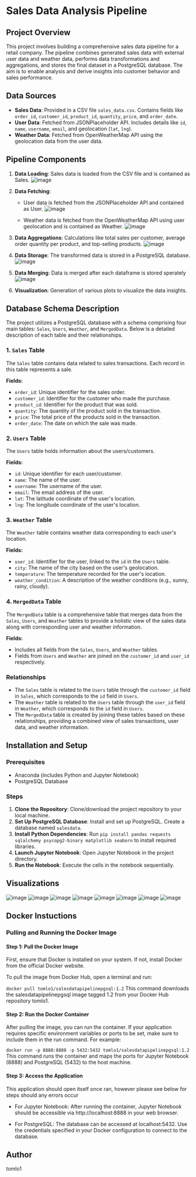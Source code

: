 # Sales Data Analysis Pipeline

## Project Overview
This project involves building a comprehensive sales data pipeline for a retail company. The pipeline combines generated sales data with external user data and weather data, performs data transformations and aggregations, and stores the final dataset in a PostgreSQL database. The aim is to enable analysis and derive insights into customer behavior and sales performance.

## Data Sources
- **Sales Data**: Provided in a CSV file `sales_data.csv`. Contains fields like `order_id`, `customer_id`, `product_id`, `quantity`, `price`, and `order_date`.
- **User Data**: Fetched from JSONPlaceholder API. Includes details like `id`, `name`, `username`, `email`, and geolocation (`lat`, `lng`).
- **Weather Data**: Fetched from OpenWeatherMap API using the geolocation data from the user data.

## Pipeline Components
1. **Data Loading**: Sales data is loaded from the CSV file and is contained as Sales.
![image](https://github.com/tomlo1/saledatapipeline/assets/147176370/965a9f66-15e1-4181-b22d-cb41ad17f2e3)

2. **Data Fetching**:
   - User data is fetched from the JSONPlaceholder API and contained as User.
![image](https://github.com/tomlo1/saledatapipeline/assets/147176370/70474a0c-cda8-41b1-bfa6-36a5826b6aab)

   - Weather data is fetched from the OpenWeatherMap API using user geolocation and is contained as Weather.
![image](https://github.com/tomlo1/saledatapipeline/assets/147176370/73f5c9a6-d353-46f1-a505-51c06ce35839)

4. **Data Aggregations**: Calculations like total sales per customer, average order quantity per product, and top-selling products.
![image](https://github.com/tomlo1/saledatapipeline/assets/147176370/5776ff3d-c63c-4a2c-959f-42012057f227)

6. **Data Storage**: The transformed data is stored in a PostgreSQL database.
![image](https://github.com/tomlo1/saledatapipeline/assets/147176370/52f9b8d6-9961-4290-9813-ce46e567369a)

3. **Data Merging**: Data is merged after each dataframe is stored sperately 
![image](https://github.com/tomlo1/saledatapipeline/assets/147176370/eb368498-3dcb-41da-bd4f-59ebfcfe3383)



8. **Visualization**: Generation of various plots to visualize the data insights.

## Database Schema Description

The project utilizes a PostgreSQL database with a schema comprising four main tables: `Sales`, `Users`, `Weather`, and `MergedData`. Below is a detailed description of each table and their relationships.

### 1. `Sales` Table
The `Sales` table contains data related to sales transactions. Each record in this table represents a sale.

**Fields:**
- `order_id`: Unique identifier for the sales order.
- `customer_id`: Identifier for the customer who made the purchase.
- `product_id`: Identifier for the product that was sold.
- `quantity`: The quantity of the product sold in the transaction.
- `price`: The total price of the products sold in the transaction.
- `order_date`: The date on which the sale was made.

### 2. `Users` Table
The `Users` table holds information about the users/customers.

**Fields:**
- `id`: Unique identifier for each user/customer.
- `name`: The name of the user.
- `username`: The username of the user.
- `email`: The email address of the user.
- `lat`: The latitude coordinate of the user's location.
- `lng`: The longitude coordinate of the user's location.

### 3. `Weather` Table
The `Weather` table contains weather data corresponding to each user's location.

**Fields:**
- `user_id`: Identifier for the user, linked to the `id` in the `Users` table.
- `city`: The name of the city based on the user's geolocation.
- `temperature`: The temperature recorded for the user's location.
- `weather_condition`: A description of the weather conditions (e.g., sunny, rainy, cloudy).

### 4. `MergedData` Table
The `MergedData` table is a comprehensive table that merges data from the `Sales`, `Users`, and `Weather` tables to provide a holistic view of the sales data along with corresponding user and weather information.

**Fields:**
- Includes all fields from the `Sales`, `Users`, and `Weather` tables.
- Fields from `Users` and `Weather` are joined on the `customer_id` and `user_id` respectively.

### Relationships
- The `Sales` table is related to the `Users` table through the `customer_id` field in `Sales`, which corresponds to the `id` field in `Users`.
- The `Weather` table is related to the `Users` table through the `user_id` field in `Weather`, which corresponds to the `id` field in `Users`.
- The `MergedData` table is created by joining these tables based on these relationships, providing a combined view of sales transactions, user data, and weather information.


## Installation and Setup
### Prerequisites
- Anaconda (includes Python and Jupyter Notebook)
- PostgreSQL Database

### Steps
1. **Clone the Repository**: Clone/download the project repository to your local machine.
2. **Set Up PostgreSQL Database**: Install and set up PostgreSQL. Create a database named `salesdata`.
3. **Install Python Dependencies**: Run `pip install pandas requests sqlalchemy psycopg2-binary matplotlib seaborn` to install required libraries.
4. **Launch Jupyter Notebook**: Open Jupyter Notebook in the project directory.
5. **Run the Notebook**: Execute the cells in the notebook sequentially.

## Visualizations
![image](https://github.com/tomlo1/saledatapipeline/assets/147176370/addfad83-3b26-4e52-a17c-45dda597557c)
![image](https://github.com/tomlo1/saledatapipeline/assets/147176370/6e83bbf1-fd3b-4a5a-9aa7-cffcddb7da4f)
![image](https://github.com/tomlo1/saledatapipeline/assets/147176370/d424b149-8891-4cd2-b30b-7e8bb34f07e9)
![image](https://github.com/tomlo1/saledatapipeline/assets/147176370/9175899f-ad14-4fde-8ed2-6660b7fcc80f)
![image](https://github.com/tomlo1/saledatapipeline/assets/147176370/164760b2-735d-4772-b1ad-24e82aa3819a)
![image](https://github.com/tomlo1/saledatapipeline/assets/147176370/fd4e4403-424b-4e3f-950c-f2ed7c849dc1)
![image](https://github.com/tomlo1/saledatapipeline/assets/147176370/f4a0142c-ab02-42ae-8261-50b395193c51)
![image](https://github.com/tomlo1/saledatapipeline/assets/147176370/067853db-c82c-436d-9b3a-4127e7ff285d)

## Docker Instuctions
### Pulling and Running the Docker Image
#### Step 1: Pull the Docker Image
First, ensure that Docker is installed on your system. If not, install Docker from the official Docker website.

To pull the image from Docker Hub, open a terminal and run:


``` docker pull tomlo1/salesdatapipelinepgsql:1.2 ```
This command downloads the salesdatapipelinepgsql image tagged 1.2 from your Docker Hub repository tomlo1.

#### Step 2: Run the Docker Container
After pulling the image, you can run the container. If your application requires specific environment variables or ports to be set, make sure to include them in the run command. For example:

``` docker run -p 8888:8888 -p 5432:5432 tomlo1/salesdatapipelinepgsql:1.2 ```
This command runs the container and maps the ports for Jupyter Notebook (8888) and PostgreSQL (5432) to the host machine.

#### Step 3: Access the Application
This application should open itself once ran, however please see below for steps should any errors occur

- For Jupyter Notebook: After running the container, Jupyter Notebook should be accessible via http://localhost:8888 in your web browser.

- For PostgreSQL: The database can be accessed at localhost:5432. Use the credentials specified in your Docker configuration to connect to the database.

## Author
tomlo1

